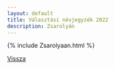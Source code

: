 ```yaml
---
layout: default
title: Választási névjegyzék 2022
description: Zsarolyán
---
```


{% include Zsarolyaan.html %}

[Vissza](./)
